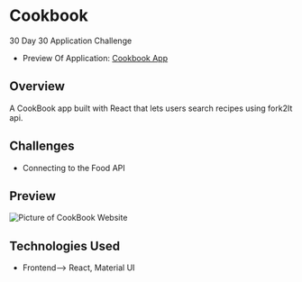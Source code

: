 # Cookbook 

30 Day 30 Application Challenge

- Preview Of Application: [Cookbook App](https://www.linkedin.com/posts/musiteli-mubuso_reactjs-material-softwaredeveloper-activity-6578459710557605888-kF72)


## Overview
A CookBook app built with React that lets users  search recipes using fork2It api.

## Challenges
- Connecting to the Food API 


## Preview
![Picture of CookBook Website]()


## Technologies Used
- Frontend--> React, Material UI